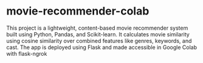 # movie-recommender-colab
This project is a lightweight, content-based movie recommender system built using Python, Pandas, and Scikit-learn. It calculates movie similarity using cosine similarity over combined features like genres, keywords, and cast. The app is deployed using Flask and made accessible in Google Colab with flask-ngrok
